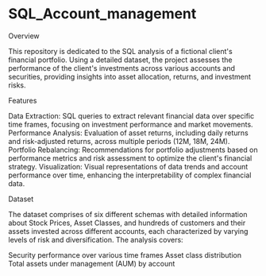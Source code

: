 # SQL_Account_management
Overview

This repository is dedicated to the SQL analysis of a fictional client's financial portfolio. Using a detailed dataset, the project assesses the performance of the client's investments across various accounts and securities, providing insights into asset allocation, returns, and investment risks.

Features

Data Extraction: SQL queries to extract relevant financial data over specific time frames, focusing on investment performance and market movements.
Performance Analysis: Evaluation of asset returns, including daily returns and risk-adjusted returns, across multiple periods (12M, 18M, 24M).
Portfolio Rebalancing: Recommendations for portfolio adjustments based on performance metrics and risk assessment to optimize the client's financial strategy.
Visualization: Visual representations of data trends and account performance over time, enhancing the interpretability of complex financial data.

Dataset

The dataset comprises of six different schemas with detailed information about Stock Prices, Asset Classes, and hundreds of customers and their assets invested across different accounts, each characterized by varying levels of risk and diversification. The analysis covers:

Security performance over various time frames
Asset class distribution
Total assets under management (AUM) by account
